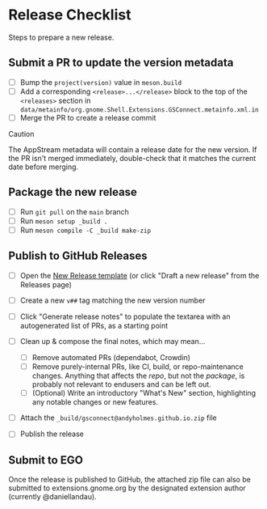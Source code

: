 <!--
SPDX-FileCopyrightText: GSConnect Developers https://github.com/GSConnect

SPDX-License-Identifier: GPL-2.0-or-later
-->

# Release Checklist

Steps to prepare a new release.

## Submit a PR to update the version metadata

- [ ] Bump the `project(version)` value in `meson.build`
- [ ] Add a corresponding `<release>...</release>` block
      to the top of the `<releases>` section in
      `data/metainfo/org.gnome.Shell.Extensions.GSConnect.metainfo.xml.in`
- [ ] Merge the PR to create a release commit

> [!CAUTION]
> The AppStream metadata will contain a release date for the new version.
> If the PR isn't merged immediately,
> double-check that it matches the current date before merging.

## Package the new release

- [ ] Run `git pull` on the `main` branch
- [ ] Run `meson setup _build .`
- [ ] Run `meson compile -C _build make-zip`

## Publish to GitHub Releases

- [ ] Open the [New Release template] (or click "Draft a new release" from the Releases page)
- [ ] Create a new `v##` tag matching the new version number
- [ ] Click "Generate release notes" to populate the textarea
      with an autogenerated list of PRs, as a starting point
- [ ] Clean up & compose the final notes, which may mean...

    - [ ] Remove automated PRs (dependabot, Crowdin)
    - [ ] Remove purely-internal PRs,
          like CI, build, or repo-maintenance changes.
          Anything that affects the _repo_, but not the _package_,
          is probably not relevant to endusers and can be left out.
    - [ ] (Optional) Write an introductory "What's New" section,
          highlighting any notable changes or new features.

- [ ] Attach the `_build/gsconnect@andyholmes.github.io.zip` file
- [ ] Publish the release

## Submit to EGO

Once the release is published to GitHub,
the attached zip file can also be submitted to extensions.gnome.org
by the designated extension author (currently @daniellandau).

[New Release template]: https://github.com/GSConnect/gnome-shell-extensions-gsconnect/releases/new
